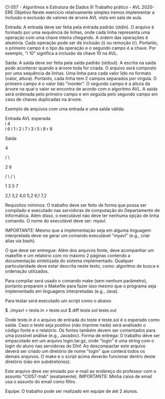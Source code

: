 CI 057 - Algoritmos e Estrutura de Dados III
Trabalho prático - AVL
2020-ERE
Objetivo
Neste exercício relativamente simples iremos implementar a inclusão e exclusão de valores de árvore AVL vista em sala de aula.

Entrada:
A entrada deve ser feita pela entrada padrão (stdin). O arquivo é formado por uma sequência de linhas, onde cada linha representa uma operação com uma chave inteira chegando. A ordem das operações é aleatória. Cada operação pode ser de inclusão (i) ou remoção (r). Portanto, o primeiro campo é o tipo da operação e o segundo campo é a chave. Por exemplo, "i 10" significa a inclusão da chave 10 na AVL.

Saída:
A saída deve ser feita pela saída padrão (stdout). A escrita na saída pode acontecer quando a árvore toda for criada. O arquivo será composto por uma sequência de linhas. Uma linha para cada valor lido no formato (valor, altura). Portanto, cada linha tem 2 campos separados por vírgula. O primeiro campo é o valor lido "inorder". O segundo campo é a altura da árvore na qual o valor se encontra de acordo com o algoritmo AVL. A saida será ordenada pelo primeiro campo e em seguida pelo segundo campo em caso de chaves duplicadas na árvore.

Exemplo de arquivos com uma entrada e uma saída válida:

Entrada	AVL esperada	
i 4                     
i 6
i 1
i 2
i 7
i 3
i 5
i 8
r 8

Saída

4

/ \

2 6

/ \ / \

1 3 5 7

2,1
3,2
4,0
5,2
6,1
7,2

Requisitos mínimos:
O trabalho deve ser feito de forma que possa ser compilado e executado nas servidoras de computação do Departamento de Informática. Além disso, o executável não deve ter nenhuma opção de linha comando. O nome do executável deve ser: myavl.

IMPORTANTE: Mesmo que a implementação seja em alguma linguagem interpretada deve-se gerar um comando executável "myavl" (e.g., criar alias via bash).

O que deve ser entregue:
Além dos arquivos fonte, deve acompanhar um makefile e um relatório com no máximo 2 páginas contendo a documentação sintetizada do sistema implementado. Qualquer particularidade deve estar descrita neste texto, como: algoritmo de busca e ordenação utilizados.

Para compilar será usado o comando make (sem nenhum parâmetro), portanto preparem o Makefile para fazer isso mesmo que o programa seja implementado em linguagens interpretadas (e.g., Java).

Para testar será executado um script como o abaixo.

$ ./myavl < teste.in > teste.out
$ diff teste.sol teste.out

Onde teste.in é o arquivo de entrada do teste e teste.sol é o esperado como saída.
Caso o teste seja positivo (não imprime nada) será analisado o código fonte e o relatório.
Os fontes também devem ser comentados para uma possível análise (e.g., Javadoc).
Forma de entrega:
O trabalho deve ser empacotado em um arquivo login.tar.gz, onde "login" é uma string com o login do aluno nas servidoras do DInf. Ao descompactar este arquivo deverá ser criado um diretório de nome "login" que conterá todos os demais arquivos. O make e o script acima deverão funcionar dentro deste diretório (não em subdiretórios).

Este arquivo deve ser enviado por e-mail ao endereço do professor com o assunto "CI057-trab" (exatamente). IMPORTANTE: Minha caixa de email usa o assunto do email como filtro.

Equipe:
O trabalho pode ser realizado em equipe de até 2 alunos.